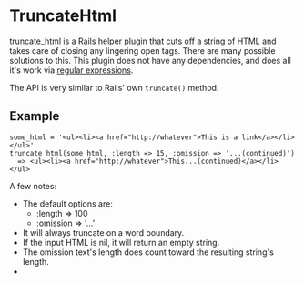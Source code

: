 TruncateHtml
============

truncate_html is a Rails helper plugin that [cuts off](http://www.youtube.com/watch?v=6XG4DIOA7nU) a string of HTML and takes care of closing any lingering open tags. There are many possible solutions to this. This plugin does not have any dependencies, and does all it's work via [regular expressions](http://xkcd.com/208/).

The API is very similar to Rails' own <code>truncate()</code> method.


Example
-------

    some_html = '<ul><li><a href="http://whatever">This is a link</a></li></ul>'
    truncate_html(some_html, :length => 15, :omission => '...(continued)')
      => <ul><li><a href="http://whatever">This...(continued)</a></li></ul>

A few notes:

* The default options are:
  * :length => 100
  * :omission => '...'
* It will always truncate on a word boundary.
* If the input HTML is nil, it will return an empty string.
* The omission text's length does count toward the resulting string's length.
* <code><script></code> tags will pass right through - they will not count toward the resulting string's length, or be truncated.

Installation
------------

#### As a gem
Add this to your <code>config/environment.rb</code>:

    config.gem 'truncate_html',
      :source => 'http://gemcutter.org'

Then either
<code>rake gems:install</code>
or
<code>gem install truncate_html</code>

#### As a plugin:
<code>script/plugin install git://github.com/hgimenez/truncate_html.git</code>

Issues
------

Found an issue? Please report it on [Github's issue tracker](http://github.com/hgimenez/truncate_html/issues).

Testing
-------

The plugin is tested using RSpec. [Install it](http://wiki.github.com/dchelimsky/rspec/rails) on your app if you wish to run the tests.

If you want to hack on this, here's how to set up a testing environment:

    $ rails truncate_html_test
    $ cd truncate_html_base_app
    $ git clone git://github.com/hgimenez/truncate_html.git vendor/plugins/truncate_html
    ## install RSpec, follow [the instructions](http://wiki.github.com/dchelimsky/rspec/rails)
    $ cd vendor/plugins/truncate_html
    $ rake spec # all green? Go hack

Copyright (c) 2009 Harold A. Giménez, released under the MIT license
